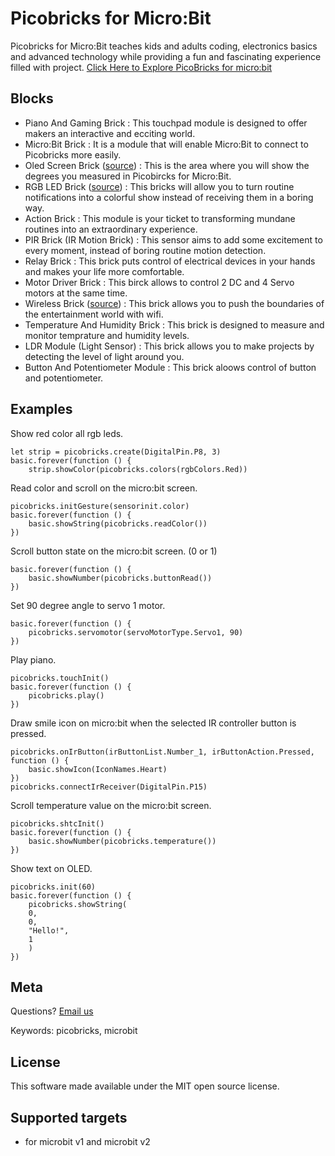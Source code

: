 # Picobricks for Micro:Bit

Picobricks for Micro:Bit teaches kids and adults coding, electronics basics and advanced technology while providing a fun and fascinating experience filled with project. 
[Click Here to Explore PicoBricks for micro:bit](https://picobricks.com/pages/kickstarter)

## Blocks

* Piano And Gaming Brick : This touchpad module is designed to offer makers an interactive and ecciting world.
* Micro:Bit Brick : It is a module that will enable Micro:Bit to connect to Picobricks more easily.
* Oled Screen Brick ([source](https://github.com/makecode-extensions/OLED12864_I2C)) : This is the area where you will show the degrees you measured in Picobircks for Micro:Bit.
* RGB LED Brick ([source](https://github.com/microsoft/pxt-neopixel)) : This bricks will allow you to turn routine notifications into a colorful show instead of receiving them in a boring way.
* Action Brick : This module is your ticket to transforming mundane routines into an extraordinary experience.
* PIR Brick (IR Motion Brick) : This sensor aims to add some excitement to every moment, instead of boring routine motion detection.
* Relay Brick : This brick puts control of electrical devices in your hands and makes your life more comfortable.
* Motor Driver Brick : This birck allows to control 2 DC and 4 Servo motors at the same time.
* Wireless Brick ([source](https://github.com/cytrontechnologies/pxt-esp8266)) : This brick allows you to push the boundaries of the entertainment world with wifi.
* Temperature And Humidity Brick : This brick is designed to measure and monitor temprature and humidity levels.
* LDR Module (Light Sensor) : This brick allows you to make projects by detecting the level of light around you.
* Button And Potentiometer Module : This brick aloows control of button and potentiometer.  

## Examples

Show red color all rgb leds.

```blocks
let strip = picobricks.create(DigitalPin.P8, 3)
basic.forever(function () {
    strip.showColor(picobricks.colors(rgbColors.Red))
```

Read color and scroll on the micro:bit screen.

```blocks
picobricks.initGesture(sensorinit.color)
basic.forever(function () {
    basic.showString(picobricks.readColor())
})
```

Scroll button state on the micro:bit screen. (0 or 1)

```blocks
basic.forever(function () {
    basic.showNumber(picobricks.buttonRead())
})
```

Set 90 degree angle to servo 1 motor.

```blocks
basic.forever(function () {
    picobricks.servomotor(servoMotorType.Servo1, 90)
})
```

Play piano.

```blocks
picobricks.touchInit()
basic.forever(function () {
    picobricks.play()
})
```

Draw smile icon on micro:bit when the selected IR controller button is pressed.

```blocks
picobricks.onIrButton(irButtonList.Number_1, irButtonAction.Pressed, function () {
    basic.showIcon(IconNames.Heart)
})
picobricks.connectIrReceiver(DigitalPin.P15)
```

Scroll temperature value on the micro:bit screen.

```blocks
picobricks.shtcInit()
basic.forever(function () {
    basic.showNumber(picobricks.temperature())
})
```

Show text on OLED.

```blocks
picobricks.init(60)
basic.forever(function () {
    picobricks.showString(
    0,
    0,
    "Hello!",
    1
    )
})
```

## Meta

Questions? [Email us](mailto:support@picobricks.com)

Keywords: picobricks, microbit

## License

This software made available under the MIT open source license.

## Supported targets

* for microbit v1 and microbit v2
